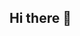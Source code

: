 ## Hi there 👋

<!--
**dio688/DIO688** is a ✨ _special_ ✨ repository because its `README.md` (this file) appears on your GitHub profile.

Here are some ideas to get you started:

- 🔭 I’m currently working on studying
- 🌱 I’m currently learning C
- 📫 How to reach me:https://www.cnblogs.com/PengXxxxx
自我介绍：爱打游戏和看番
学习：目前学习了C语言
